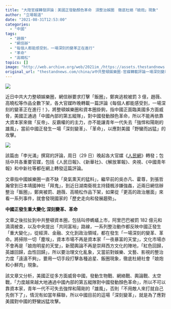 ```yaml
---
title: "大陸官媒轉發評論：美國正發動顏色革命　須整治娛圈　徹底杜絕「娘炮」現象"
author: "立場報道"
date: "2021-08-31T12:53:00"
categories:
  - "中國"
tags:
  - "趙薇"
  - "網信辦"
  - "每個人都能感受到，一場深刻的變革正在進行"
  - "革命"
  - "高曉松"
topics: []
image: "http://web.archive.org/web/2021im_/https://assets.thestandnews.com/media/photos/pp-03.png"
original_url: "thestandnews.com/china/a中共整頓娛樂圈-官媒轉載評論一場深刻變革革命正發生"
---
```

![](http://web.archive.org/web/2021im_/https://assets.thestandnews.com/media/photos/pp-03.png)

近日中共大力整頓娛樂圈，網信辦要求打擊「飯圈」，鄭爽逃稅被罰 3 億，趙薇、高曉松等作品全數下架，各大官媒昨晚轉載一篇評論《每個人都能感受到，一場深刻的變革正在進行！》，將整頓娛樂圈和資本圈掛鉤，指中國正面臨美國多方面威脅，美國正通過「中國內部的第五縱隊」，對中國發動顏色革命，所以不能再依靠大資本家來做「反帝」、反霸權的的主力，亦不能讓青年一代失去「強悍和陽剛的雄風」，當前中國正發生一場「深刻變革」、「革命」，以應對美國「野蠻而凶猛」的攻擊。

![](http://web.archive.org/web/2021im_/https://assets.thestandnews.com/media/photos/star-05.png)

該篇由「李光滿」撰寫的評論，周日（29 日）晚起各大官媒《[人民網](http://web.archive.org/web/20210926060658/http://politics.people.com.cn/BIG5/n1/2021/0829/c1001-32211523.html?fbclid=IwAR05szNQ_NBSrHkbSkF_CkE6mYnucY7qtc5SE-77tbGz4VBvQQKl1TWpG68)》轉發；包括中共各重要官媒，包括《人民日報》、《新華社》、《解放軍報》、央視、《中國青年報》和中新社等都在網上轉發這篇評論。

文章指中國娛樂圈一直不缺「臭氣熏天的猛料」，繼早前的吳亦凡、霍尊，到張哲瀚曾到日本靖國神社「拜鬼」，到近日湖南衛視主持錢楓涉嫌強姦，近兩日網信辦整治「飯圈」，鄭爽被罰、趙薇、高曉松作品下架，如果從「更高的政治層面」來看一系列事件，就會發現國家的「歷史走向和發展趨勢」。

**中國正發生重大變化 深刻變革、革命**

文章之後拉扯到中共整頓資本圈，包括叫停螞蟻上市，阿里巴巴被罰 182 億元和滴滴被查，以及中央提出「共同富裕」路線，一系列整治動作都反映中國正發生「重大變化」，從經濟、金融、文化到政治領域，都在發生「一場深刻的變革、革命。將掃除一切「塵埃」，資本市場不再是資本家「一夜暴富的天堂」，文化市場亦不會再是「娘炮明星的天堂」，新聞輿論不再是崇拜西方文化的陣地，「紅色回歸，英雄回歸，血性回歸」，所以要治理文化亂象，又當前對娛樂、文藝、影視的整治力度「遠遠不夠」，要用一切手段打擊各種追星、飯圈現象，徹底杜絕社會「娘炮和小鮮肉」現象。

該文章又分析，美國正從多方面威脅中國，發動生物戰、網絡戰、輿論戰、太空戰，「力度越來越大地通過中國內部的第五縱隊對中國發動顏色革命」，所以不可以靠資本家，青年一代不可失去強悍和陽剛的「雄風」，否則「不用敵人來打就自己先倒下了」，情況有如當年蘇聯，所以中國目前的這場「深刻變革」，就是為了應對美國對中國的野蠻凶猛攻擊。